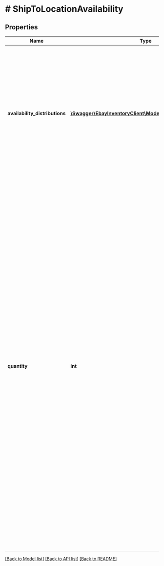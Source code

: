 # # ShipToLocationAvailability

## Properties

Name | Type | Description | Notes
------------ | ------------- | ------------- | -------------
**availability_distributions** | [**\Swagger\EbayInventoryClient\Model\AvailabilityDistribution[]**](AvailabilityDistribution.md) | This container is used to set the available quantity of the inventory item at one or more warehouse locations. This container will be returned if available quantity is set for one or more inventory locations. | [optional]
**quantity** | **int** | This container is used to set the total &#39;ship-to-home&#39; quantity of the inventory item that will be available for purchase through one or more published offers. This container is not immediately required, but &#39;ship-to-home&#39; quantity must be set before an offer of the inventory item can be published. If an existing inventory item is being updated, and the &#39;ship-to-home&#39; quantity already exists for the inventory item record, this container should be included again, even if the value is not changing, or the available quantity data will be lost. | [optional]

[[Back to Model list]](../../README.md#models) [[Back to API list]](../../README.md#endpoints) [[Back to README]](../../README.md)
